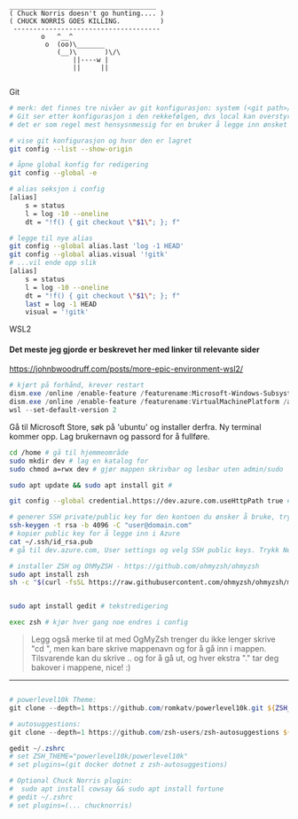 ```
_____________________________________
( Chuck Norris doesn't go hunting.... )
( CHUCK NORRIS GOES KILLING.          )
 -------------------------------------
        o   ^__^
         o  (oo)\_______
            (__)\       )\/\
                ||----w |
                ||     ||
                
```

 Git

``` bash
# merk: det finnes tre nivåer av git konfigurasjon: system (<git path>/etc/config), global (%USERPROFILE%/.gitconfig) og local konfigurasjon (<repo mappe>/.git/config). 
# Git ser etter konfigurasjon i den rekkefølgen, dvs local kan overstyre de andre, global kan overstyre system.
# det er som regel mest hensysnmessig for en bruker å legge inn ønsket konfigurasjon i global

# vise git konfigurasjon og hvor den er lagret
git config --list --show-origin

# åpne global konfig for redigering
git config --global -e

# alias seksjon i config
[alias]
	s = status
	l = log -10 --oneline
	dt = "!f() { git checkout \"$1\"; }; f"

# legge til nye alias
git config --global alias.last 'log -1 HEAD'
git config --global alias.visual '!gitk'
# ...vil ende opp slik
[alias]
	s = status
	l = log -10 --oneline
	dt = "!f() { git checkout \"$1\"; }; f"
	last = log -1 HEAD
	visual = '!gitk'

```

WSL2

#### Det meste jeg gjorde er beskrevet her med linker til relevante sider
https://johnbwoodruff.com/posts/more-epic-environment-wsl2/


``` powershell
# kjørt på forhånd, krever restart
dism.exe /online /enable-feature /featurename:Microsoft-Windows-Subsystem-Linux /all /norestart
dism.exe /online /enable-feature /featurename:VirtualMachinePlatform /all /norestart
wsl --set-default-version 2

```
Gå til Microsoft Store, søk på 'ubuntu' og installer derfra. Ny terminal kommer opp. Lag brukernavn og passord for å fullføre.

``` bash
cd /home # gå til hjemmeområde
sudo mkdir dev # lag en katalog for 
sudo chmod a=rwx dev # gjør mappen skrivbar og lesbar uten admin/sudo

sudo apt update && sudo apt install git # 

git config --global credential.https://dev.azure.com.useHttpPath true # nødvendig Git Credential Manager, bruker du SSH (se neste linje) er dette irrelevant

# generer SSH private/public key for den kontoen du ønsker å bruke, trykk Enter for å bruke foreslåtte verdier (anbefalt)
ssh-keygen -t rsa -b 4096 -C "user@domain.com" 
# kopier public key for å legge inn i Azure
cat ~/.ssh/id_rsa.pub
# gå til dev.azure.com, User settings og velg SSH public keys. Trykk New Key og legg inn navn og lim inn public SSH

# installer ZSH og OhMyZSH - https://github.com/ohmyzsh/ohmyzsh
sudo apt install zsh
sh -c "$(curl -fsSL https://raw.githubusercontent.com/ohmyzsh/ohmyzsh/master/tools/install.sh)"


sudo apt install gedit # tekstredigering

exec zsh # kjør hver gang noe endres i config

```

> Legg også merke til at med OgMyZsh trenger du ikke lenger skrive "cd <mappe>", 
> men kan bare skrive mappenavn og <Enter> for å gå inn i mappen.
> Tilsvarende kan du skrive .. og <Enter> for å gå ut, og hver ekstra "." tar deg bakover i mappene, nice! :)

---

``` powershell

# powerlevel10k Theme:
git clone --depth=1 https://github.com/romkatv/powerlevel10k.git ${ZSH_CUSTOM:-$HOME/.oh-my-zsh/custom}/themes/powerlevel10k

# autosuggestions:
git clone --depth=1 https://github.com/zsh-users/zsh-autosuggestions ${ZSH_CUSTOM:-~/.oh-my-zsh/custom}/plugins/zsh-autosuggestions

gedit ~/.zshrc
# set ZSH_THEME="powerlevel10k/powerlevel10k"
# set plugins=(git docker dotnet z zsh-autosuggestions)

# Optional Chuck Norris plugin:
#  sudo apt install cowsay && sudo apt install fortune
# gedit ~/.zshrc
# set plugins=(... chucknorris)

```
